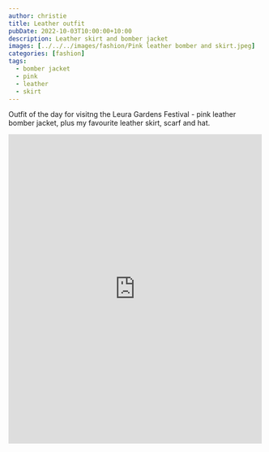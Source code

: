 ```yaml
---
author: christie
title: Leather outfit
pubDate: 2022-10-03T10:00:00+10:00
description: Leather skirt and bomber jacket
images: [../../../images/fashion/Pink leather bomber and skirt.jpeg]
categories: [fashion]
tags:
  - bomber jacket
  - pink
  - leather
  - skirt
---
```


Outfit of the day for visitng the Leura Gardens Festival - pink leather bomber jacket, plus my favourite leather skirt, scarf and hat.

<iframe src="https://www.facebook.com/plugins/post.php?href=https%3A%2F%2Fwww.facebook.com%2Fchris1.tham%2Fposts%2Fpfbid02puJvRkTxjkeFuNWyoJfx36Kvwbm1EvB2uQ7caAXgMHgnDPGQ97UdfjXSuEPUo3xal&show_text=true&width=500" width="500" height="610" style="border:none;overflow:hidden" scrolling="no" frameborder="0" allowfullscreen="true" allow="autoplay; clipboard-write; encrypted-media; picture-in-picture; web-share"></iframe>
